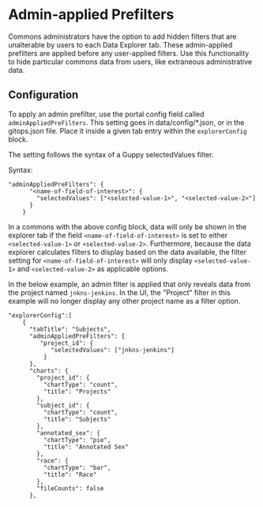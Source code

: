 # Admin-applied Prefilters

Commons administrators have the option to add hidden filters that are unalterable by users to each Data Explorer tab. These admin-applied prefilters are applied before any user-applied filters. Use this functionality to hide particular commons data from users, like extraneous administrative data.

## Configuration

To apply an admin prefilter, use the portal config field called `adminAppliedPreFilters`. This setting goes in data/config/*.json, or in the gitops.json file. Place it inside a given tab entry within the `explorerConfig` block.

The setting follows the syntax of a Guppy selectedValues filter.

Syntax:
```
"adminAppliedPreFilters": {
      "<name-of-field-of-interest>": { 
        "selectedValues": ["<selected-value-1>", "<selected-value-2>"]
      }
    }
```

In a commons with the above config block, data will only be shown in the explorer tab if the field `<name-of-field-of-interest>` is set to either `<selected-value-1>` or `<selected-value-2>`. Furthermore, because the data explorer calculates filters to display based on the data available, the filter setting for `<name-of-field-of-interest>` will only display `<selected-value-1>` and `<selected-value-2>` as applicable options.


In the below example, an admin filter is applied that only reveals data from the project named `jnkns-jenkins`. In the UI, the "Project" filter in this example will no longer display any other project name as a filter option.

```
"explorerConfig":[
    {
      "tabTitle": "Subjects",
      "adminAppliedPreFilters": {
         "project_id": { 
            "selectedValues": ["jnkns-jenkins"]
          }
      },
      "charts": {
        "project_id": {
          "chartType": "count",
          "title": "Projects"
        },
        "subject_id": {
          "chartType": "count",
          "title": "Subjects"
        },
        "annotated_sex": {
          "chartType": "pie",
          "title": "Annotated Sex"
        },
        "race": {
          "chartType": "bar",
          "title": "Race"
        },
        "fileCounts": false
      },
```
